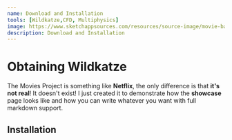 ```yaml
---
name: Download and Installation
tools: [Wildkatze,CFD, Multiphysics]
image: https://www.sketchappsources.com/resources/source-image/movie-badges-jurajjurik.png
description: Download and Installation
---
```


# Obtaining Wildkatze

The Movies Project is something like **Netflix**, the only difference is that **it's not real**! It doesn't exist! I just created it to demonstrate how the **showcase** page looks like and how you can write whatever you want with full markdown support.

 

## Installation

 

 
